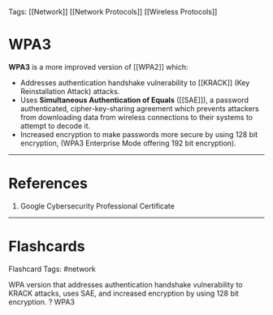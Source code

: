 Tags: [[Network]] [[Network Protocols]] [[Wireless Protocols]]
# WPA3

**WPA3** is a more improved version of [[WPA2]] which:
- Addresses authentication handshake vulnerability to [[KRACK]] (Key Reinstallation Attack) attacks.
- Uses **Simultaneous Authentication of Equals** ([[SAE]]), a password authenticated, cipher-key-sharing agreement which prevents attackers from downloading data from wireless connections to their systems to attempt to decode it.
- Increased encryption to make passwords more secure by using 128 bit encryption, (WPA3 Enterprise Mode offering 192 bit encryption).

---
# References

1. Google Cybersecurity Professional Certificate

---
# Flashcards

Flashcard Tags: #network 

WPA version that addresses authentication handshake vulnerability to KRACK attacks, uses SAE, and increased encryption by using 128 bit encryption.
?
WPA3
<!--SR:!2024-05-26,15,290-->